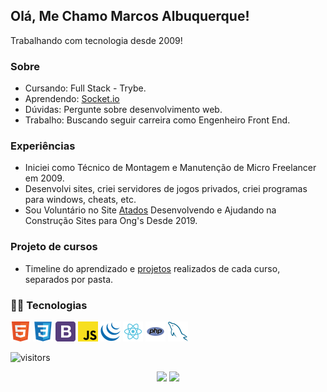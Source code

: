 ## Olá, Me Chamo Marcos Albuquerque!
Trabalhando com tecnologia desde 2009!

### Sobre
<!-- * Estudando: Análise e Desenvolvimento de Sistemas (ADS) - UNINABUCO -->
* Cursando: Full Stack - Trybe.
* Aprendendo: [Socket.io](https://socket.io/)
* Dúvidas: Pergunte sobre desenvolvimento web.
* Trabalho: Buscando seguir carreira como Engenheiro Front End.


### Experiências
* Iniciei como Técnico de Montagem e Manutenção de Micro Freelancer em 2009.
* Desenvolvi sites, criei servidores de jogos privados, criei programas para windows, cheats, etc.
* Sou Voluntário no Site [Atados](https://www.atados.com.br/) Desenvolvendo e Ajudando na Construção Sites para Ong's Desde 2019.

### Projeto de cursos
* Timeline do aprendizado e [projetos](https://github.com/MarcosAlbuquerque/Cursos) realizados de cada curso, separados por pasta.


### 👨‍💻 Tecnologias
![HTML5](html.png "HTML5")
![CSS3](css3.png "CSS3")
![Bootstrap](bootstrap4.png "Bootstrap")
![JavaScript](javascript.png "JavaScript")
![jQuery](jquery.png "jQuery")
![React](react.png "React")
![PHP](php.png "PHP")
![MySQL](mysql.png "MySQL")


![visitors](https://visitor-badge.glitch.me/badge?page_id=page.id&left_color=red&right_color=blue)

<p align = "center">
 <img src="https://github-readme-stats.vercel.app/api/top-langs/?username=MarcosAlbuquerque&layout=compact&theme=dark&hide_border=false" height=167 />
 <img src="https://github-readme-stats.vercel.app/api?username=marcosalbuquerque&show_icons=true&theme=onedark&locale=pt-br" height=167 />
</p>

